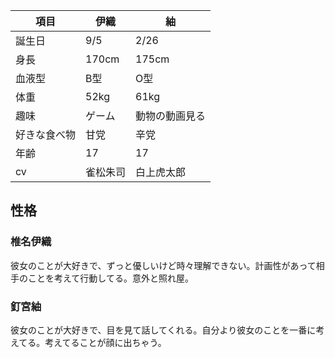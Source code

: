 |項目|伊織|紬|  
|---|---|---|
|誕生日|9/5|2/26|
|身長|170cm|175cm|
|血液型|B型|O型|
|体重|52kg|61kg|
|趣味|ゲーム|動物の動画見る|
|好きな食べ物|甘党|辛党|
|年齢|17|17|
|cv|雀松朱司|白上虎太郎|


## 性格
### 椎名伊織
彼女のことが大好きで、ずっと優しいけど時々理解できない。計画性があって相手のことを考えて行動してる。意外と照れ屋。
### 釘宮紬
彼女のことが大好きで、目を見て話してくれる。自分より彼女のことを一番に考えてる。考えてることが顔に出ちゃう。